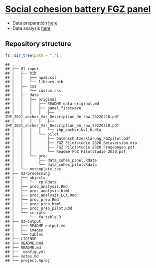 
# [Social cohesion battery FGZ panel](https://juancarloscastillo.github.io/cohesion-fgz/)

-   Data preparation [here](processing/proc_prep.html)
-   Data analysis [here](processing/proc_analysis.html)

## Repository structure

``` r
fs::dir_tree(path = ".")
```

    ## .
    ## ├── 01-input
    ## │   ├── bib
    ## │   │   ├── apa6.csl
    ## │   │   └── library.bib
    ## │   ├── css
    ## │   │   └── custom.css
    ## │   ├── data
    ## │   │   ├── original
    ## │   │   │   ├── README-data-original.md
    ## │   │   │   ├── panel_firstwave
    ## │   │   │   │   ├── ZHP_2021_anchor_Var_Description_de_raw_20220210.pdf
    ## │   │   │   │   ├── ZHP_2021_anchor_Var_Description_en_raw_20220210.pdf
    ## │   │   │   │   └── zhp_anchor_bv1_0.dta
    ## │   │   │   └── pilot
    ## │   │   │       ├── Datenschutzerklärung_FGZpilot.pdf
    ## │   │   │       ├── FGZ Pilotstudie 2020 Betaversion.dta
    ## │   │   │       ├── FGZ Pilotstudie 2020 Fragebogen.pdf
    ## │   │   │       └── Readme FGZ Pilotstudie 2020.pdf
    ## │   │   └── proc
    ## │   │       ├── data_cohes_panel.Rdata
    ## │   │       └── data_cohes_pilot.Rdata
    ## │   └── mytemplate.tex
    ## ├── 02-processing
    ## │   ├── objects
    ## │   │   └── rp.Rdata
    ## │   ├── proc_analysis.Rmd
    ## │   ├── proc_analysis.html
    ## │   ├── proc_analysis_LCA.Rmd
    ## │   ├── proc_prep.Rmd
    ## │   ├── proc_prep.html
    ## │   ├── proc_prep_pilot.Rmd
    ## │   └── scripts
    ## │       └── fa_table.R
    ## ├── 03-output
    ## │   ├── README-output.md
    ## │   ├── images
    ## │   └── tables
    ## ├── LICENSE
    ## ├── README.Rmd
    ## ├── README.md
    ## ├── _config.yml
    ## ├── notes.md
    ## └── project.Rproj
